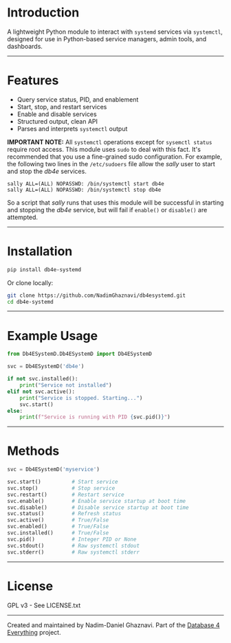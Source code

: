 # Introduction

A lightweight Python module to interact with `systemd` services via `systemctl`, designed for use in Python-based service managers, admin tools, and dashboards.

---

# Features

* Query service status, PID, and enablement
* Start, stop, and restart services
* Enable and disable services
* Structured output, clean API
* Parses and interprets `systemctl` output

**IMPORTANT NOTE:** All `systemctl` operations except for `sysemctl status` require root access. This module uses `sudo` to deal with this fact. It's recommended that you use a fine-grained sudo configuration. For example, the following two lines in the `/etc/sudoers` file allow the *sally* user to start and stop the *db4e* services. 

```
sally ALL=(ALL) NOPASSWD: /bin/systemctl start db4e
sally ALL=(ALL) NOPASSWD: /bin/systemctl stop db4e
```

So a script that *sally* runs that uses this module will be successful in starting and stopping the *db4e* service, but will fail if `enable()` or `disable()` are attempted.

---

# Installation

```bash
pip install db4e-systemd
```

Or clone locally:

```bash
git clone https://github.com/NadimGhaznavi/db4esystemd.git
cd db4e-systemd
```

---

# Example Usage

```python
from Db4ESystemD.Db4ESystemD import Db4ESystemD

svc = Db4ESystemD('db4e')

if not svc.installed():
    print("Service not installed")
elif not svc.active():
    print("Service is stopped. Starting...")
    svc.start()
else:
    print(f"Service is running with PID {svc.pid()}")
```

---

# Methods

```python
svc = Db4ESystemD('myservice')

svc.start()          # Start service
svc.stop()           # Stop service
svc.restart()        # Restart service
svc.enable()         # Enable service startup at boot time
svc.disable()        # Disable service startup at boot time
svc.status()         # Refresh status
svc.active()         # True/False
svc.enabled()        # True/False
svc.installed()      # True/False
svc.pid()            # Integer PID or None
svc.stdout()         # Raw systemctl stdout
svc.stderr()         # Raw systemctl stderr
```

---

# License

GPL v3 - See LICENSE.txt

---

Created and maintained by Nadim-Daniel Ghaznavi. Part of the [Database 4 Everything](https://github.com/NadimGhaznavi/db4e) project.

